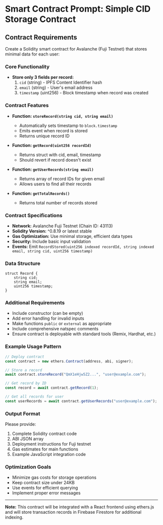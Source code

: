 # Smart Contract Prompt: Simple CID Storage Contract

## Contract Requirements

Create a Solidity smart contract for Avalanche (Fuji Testnet) that stores minimal data for each user:

### Core Functionality
- **Store only 3 fields per record:**
  1. `cid` (string) - IPFS Content Identifier hash
  2. `email` (string) - User's email address  
  3. `timestamp` (uint256) - Block timestamp when record was created

### Contract Features
- **Function: `storeRecord(string cid, string email)`**
  - Automatically sets timestamp to `block.timestamp`
  - Emits event when record is stored
  - Returns unique record ID

- **Function: `getRecord(uint256 recordId)`**
  - Returns struct with cid, email, timestamp
  - Should revert if record doesn't exist

- **Function: `getUserRecords(string email)`**
  - Returns array of record IDs for given email
  - Allows users to find all their records

- **Function: `getTotalRecords()`**
  - Returns total number of records stored

### Contract Specifications
- **Network:** Avalanche Fuji Testnet (Chain ID: 43113)
- **Solidity Version:** ^0.8.19 or latest stable
- **Gas Optimization:** Use minimal storage, efficient data types
- **Security:** Include basic input validation
- **Events:** Emit `RecordStored(uint256 indexed recordId, string indexed email, string cid, uint256 timestamp)`

### Data Structure
```solidity
struct Record {
    string cid;
    string email;
    uint256 timestamp;
}
```

### Additional Requirements
- Include constructor (can be empty)
- Add error handling for invalid inputs
- Make functions `public` or `external` as appropriate
- Include comprehensive natspec comments
- Ensure contract is deployable with standard tools (Remix, Hardhat, etc.)

### Example Usage Pattern
```javascript
// Deploy contract
const contract = new ethers.Contract(address, abi, signer);

// Store a record
await contract.storeRecord("QmX1eHjw5Z2...", "user@example.com");

// Get record by ID
const record = await contract.getRecord(1);

// Get all records for user
const userRecords = await contract.getUserRecords("user@example.com");
```

### Output Format
Please provide:
1. Complete Solidity contract code
2. ABI JSON array
3. Deployment instructions for Fuji testnet
4. Gas estimates for main functions
5. Example JavaScript integration code

### Optimization Goals
- Minimize gas costs for storage operations
- Keep contract size under 24KB
- Use events for efficient querying
- Implement proper error messages

---

**Note:** This contract will be integrated with a React frontend using ethers.js and will store transaction records in Firebase Firestore for additional indexing.